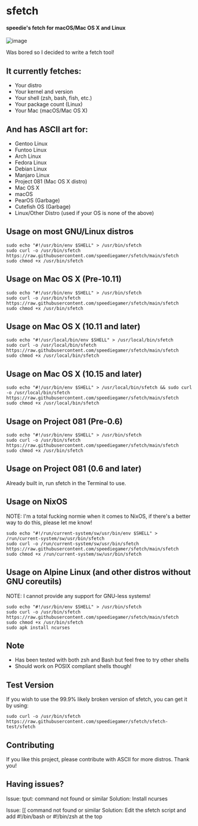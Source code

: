 # sfetch
#### speedie's fetch for macOS/Mac OS X and Linux

![image](https://user-images.githubusercontent.com/71722170/154552334-e50f6986-5222-4ecf-bf87-6c414632e498.png)


Was bored so I decided to write a fetch tool! 

## It currently fetches:
- Your distro
- Your kernel and version
- Your shell (zsh, bash, fish, etc.)
- Your package count (Linux)
- Your Mac (macOS/Mac OS X)

## And has ASCII art for:
- Gentoo Linux
- Funtoo Linux
- Arch Linux
- Fedora Linux
- Debian Linux
- Manjaro Linux
- Project 081 (Mac OS X distro)
- Mac OS X
- macOS
- PearOS (Garbage)
- Cutefish OS (Garbage)
- Linux/Other Distro (used if your OS is none of the above)

## Usage on most GNU/Linux distros
    sudo echo "#!/usr/bin/env $SHELL" > /usr/bin/sfetch
    sudo curl -o /usr/bin/sfetch https://raw.githubusercontent.com/speediegamer/sfetch/main/sfetch
    sudo chmod +x /usr/bin/sfetch

## Usage on Mac OS X (Pre-10.11)

    sudo echo "#!/usr/bin/env $SHELL" > /usr/bin/sfetch
    sudo curl -o /usr/bin/sfetch https://raw.githubusercontent.com/speediegamer/sfetch/main/sfetch
    sudo chmod +x /usr/bin/sfetch

## Usage on Mac OS X (10.11 and later)

    sudo echo "#!/usr/local/bin/env $SHELL" > /usr/local/bin/sfetch
    sudo curl -o /usr/local/bin/sfetch https://raw.githubusercontent.com/speediegamer/sfetch/main/sfetch
    sudo chmod +x /usr/local/bin/sfetch

## Usage on Mac OS X (10.15 and later)

    sudo echo "#!/usr/bin/env $SHELL" > /usr/local/bin/sfetch && sudo curl -o /usr/local/bin/sfetch https://raw.githubusercontent.com/speediegamer/sfetch/main/sfetch
    sudo chmod +x /usr/local/bin/sfetch

## Usage on Project 081 (Pre-0.6)

    sudo echo "#!/usr/bin/env $SHELL" > /usr/bin/sfetch
    sudo curl -o /usr/bin/sfetch https://raw.githubusercontent.com/speediegamer/sfetch/main/sfetch
    sudo chmod +x /usr/bin/sfetch

## Usage on Project 081 (0.6 and later)
Already built in, run sfetch in the Terminal to use.

## Usage on NixOS
NOTE: I'm a total fucking normie when it comes to NixOS, if there's a better way to do this, please let me know!

    sudo echo "#!/run/current-system/sw/usr/bin/env $SHELL" > /run/current-system/sw/usr/bin/sfetch
    sudo curl -o /run/current-system/sw/usr/bin/sfetch https://raw.githubusercontent.com/speediegamer/sfetch/main/sfetch
    sudo chmod +x /run/current-system/sw/usr/bin/sfetch

## Usage on Alpine Linux (and other distros without GNU coreutils)
NOTE: I cannot provide any support for GNU-less systems!

    sudo echo "#!/usr/bin/env $SHELL" > /usr/bin/sfetch
    sudo curl -o /usr/bin/sfetch https://raw.githubusercontent.com/speediegamer/sfetch/main/sfetch
    sudo chmod +x /usr/bin/sfetch
    sudo apk install ncurses

## Note
- Has been tested with both zsh and Bash but feel free to try other shells
- Should work on POSIX compliant shells though!

## Test Version

If you wish to use the 99.9% likely broken version of sfetch, you can get it by using:

    sudo curl -o /usr/bin/sfetch https://raw.githubusercontent.com/speediegamer/sfetch/sfetch-test/sfetch

## Contributing

If you like this project, please contribute with ASCII for more distros. Thank you!

## Having issues?

Issue: tput: command not found or similar
Solution: Install ncurses

Issue: [[ command not found or similar
Solution: Edit the sfetch script and add #!/bin/bash or #!/bin/zsh at the top
